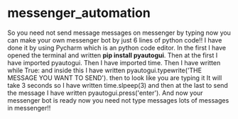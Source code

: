 # messenger_automation
So you need not send message messages on messenger by typing now you can make your own messenger bot by just 6 lines of python code!!
I have done it by using Pycharm which is an python code editor.
In the first I have opened the terminal and written **pip install pyautogui**.
Then at the first I have imported pyautogui.
Then I have imported time.
Then I have written while True: and inside this I have written pyautogui.typewrite('THE MESSAGE YOU WANT TO SEND'). then to look like you are typing it It will take 3 seconds so I have written time.slpeep(3) and then at the last to send the message I have written pyautogui.press('enter').
And now your messenger bot is ready now you need not type messages lots of messages in messenger!!
